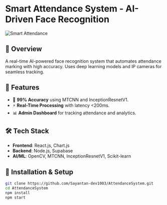 # Smart Attendance System - AI-Driven Face Recognition

![Smart Attendance](https://img.shields.io/badge/Tech-OpenCV%20%7C%20Node.js%20%7C%20Supabase-green)

## 📌 Overview
A real-time AI-powered face recognition system that automates attendance marking with high accuracy. Uses deep learning models and IP cameras for seamless tracking.

## 🚀 Features
- 🎯 **99% Accuracy** using MTCNN and InceptionResnetV1.
- ⚡ **Real-Time Processing** with latency <200ms.
- 📊 **Admin Dashboard** for tracking attendance and analytics.

## 🛠 Tech Stack
- **Frontend**: React.js, Chart.js
- **Backend**: Node.js, Supabase
- **AI/ML**: OpenCV, MTCNN, InceptionResnetV1, Scikit-learn

## 🔧 Installation & Setup
```bash
git clone https://github.com/Sayantan-dev1003/AttendanceSystem.git
cd AttendanceSystem
npm install
npm start
